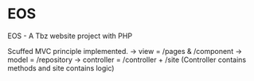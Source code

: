 # EOS
EOS - A Tbz website project with PHP

Scuffed MVC principle implemented.
-> view = /pages & /component
-> model = /repository
-> controller = /controller + /site (Controller contains methods and site contains logic)
